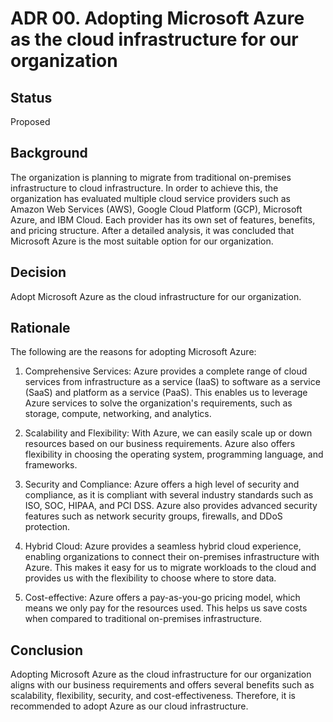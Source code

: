 # ADR 00. Adopting Microsoft Azure as the cloud infrastructure for our organization

## Status

Proposed

## Background

The organization is planning to migrate from traditional on-premises infrastructure to cloud infrastructure. In order to achieve this, the organization has evaluated multiple cloud service providers such as Amazon Web Services (AWS), Google Cloud Platform (GCP), Microsoft Azure, and IBM Cloud. Each provider has its own set of features, benefits, and pricing structure. After a detailed analysis, it was concluded that Microsoft Azure is the most suitable option for our organization.

## Decision

Adopt Microsoft Azure as the cloud infrastructure for our organization.

## Rationale

The following are the reasons for adopting Microsoft Azure:

1. Comprehensive Services: Azure provides a complete range of cloud services from infrastructure as a service (IaaS) to software as a service (SaaS) and platform as a service (PaaS). This enables us to leverage Azure services to solve the organization's requirements, such as storage, compute, networking, and analytics.

2. Scalability and Flexibility: With Azure, we can easily scale up or down resources based on our business requirements. Azure also offers flexibility in choosing the operating system, programming language, and frameworks.

3. Security and Compliance: Azure offers a high level of security and compliance, as it is compliant with several industry standards such as ISO, SOC, HIPAA, and PCI DSS. Azure also provides advanced security features such as network security groups, firewalls, and DDoS protection.

4. Hybrid Cloud: Azure provides a seamless hybrid cloud experience, enabling organizations to connect their on-premises infrastructure with Azure. This makes it easy for us to migrate workloads to the cloud and provides us with the flexibility to choose where to store data.

5. Cost-effective: Azure offers a pay-as-you-go pricing model, which means we only pay for the resources used. This helps us save costs when compared to traditional on-premises infrastructure.

## Conclusion

Adopting Microsoft Azure as the cloud infrastructure for our organization aligns with our business requirements and offers several benefits such as scalability, flexibility, security, and cost-effectiveness. Therefore, it is recommended to adopt Azure as our cloud infrastructure.
